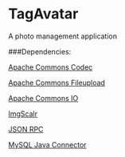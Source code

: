 TagAvatar
=========

A photo management application


###Dependencies:

[Apache Commons Codec]('http://commons.apache.org/codec/')

[Apache Commons Fileupload](http://commons.apache.org/fileupload/download_fileupload.cgi)

[Apache Commons IO](http://commons.apache.org/io/)

[ImgScalr](http://www.thebuzzmedia.com/software/imgscalr-java-image-scaling-library/)

[JSON RPC](http://viralpatel.net/blogs/download/json/json-rpc-1.0.jar)

[MySQL Java Connector](http://dev.mysql.com/downloads/connector/j/)
